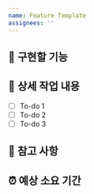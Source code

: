 ```yaml
---
name: Feature Template
assignees: ''
---
```

## 🤷 구현할 기능
## 🔨 상세 작업 내용
- [ ] To-do 1
- [ ] To-do 2
- [ ] To-do 3
## 📄 참고 사항
## ⏰ 예상 소요 기간
